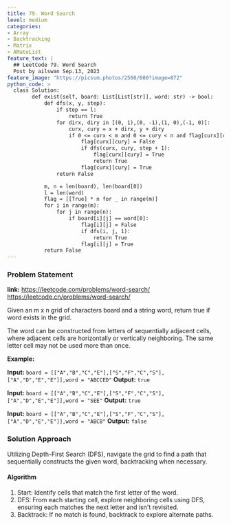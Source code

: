 ```yaml
---
title: 79. Word Search
level: medium
categories:
- Array
- Backtracking
- Matrix
- AMateList
feature_text: |
  ## LeetCode 79. Word Search
  Post by ailswan Sep.13, 2023
feature_image: "https://picsum.photos/2560/600?image=872"
python_code: >
  class Solution:
        def exist(self, board: List[List[str]], word: str) -> bool:
            def dfs(x, y, step):
                if step == l:
                    return True
                for dirx, diry in [(0, 1),(0, -1),(1, 0),(-1, 0)]:
                    curx, cury = x + dirx, y + diry
                    if 0 <= curx < m and 0 <= cury < n and flag[curx][cury] and board[curx][cury] == word[step]:
                        flag[curx][cury] = False
                        if dfs(curx, cury, step + 1):
                            flag[curx][cury] = True
                            return True
                        flag[curx][cury] = True
                return False

            m, n = len(board), len(board[0])
            l = len(word)
            flag = [[True] * n for _ in range(m)]
            for i in range(m):
                for j in range(n):
                    if board[i][j] == word[0]:
                        flag[i][j] = False
                        if dfs(i, j, 1):
                            return True
                        flag[i][j] = True
            return False
---
```


### Problem Statement
**link:**
https://leetcode.com/problems/word-search/
https://leetcode.cn/problems/word-search/


Given an m x n grid of characters board and a string word, return true if word exists in the grid.

The word can be constructed from letters of sequentially adjacent cells, where adjacent cells are horizontally or vertically neighboring. The same letter cell may not be used more than once.

**Example:**

**Input:** `board = [["A","B","C","E"],["S","F","C","S"],["A","D","E","E"]],word = "ABCCED"`
**Output:** `true`

**Input:** `board = [["A","B","C","E"],["S","F","C","S"],["A","D","E","E"]],word = "SEE"`
**Output:** `true`
 
**Input:** `board = [["A","B","C","E"],["S","F","C","S"],["A","D","E","E"]],word = "ABCB"`
**Output:** `false`
 
### Solution Approach
Utilizing Depth-First Search (DFS), navigate the grid to find a path that sequentially constructs the given word, backtracking when necessary.
 
#### Algorithm
1. Start: Identify cells that match the first letter of the word.
2. DFS: From each starting cell, explore neighboring cells using DFS, ensuring each matches the next letter and isn't revisited.
3. Backtrack: If no match is found, backtrack to explore alternate paths.
